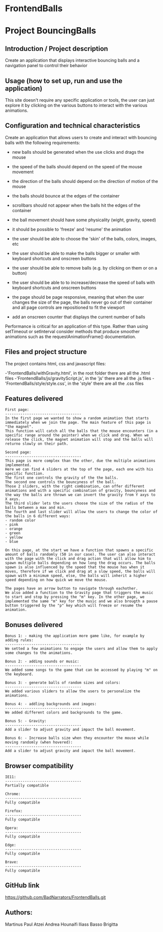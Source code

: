 # FrontendBalls

Project BouncingBalls
===================================

Introduction / Project description
-----------------------------------
Create an application that displays interactive bouncing balls and a navigation panel to
control their behavior


Usage (how to set up, run and use the application)
-----------------------------------
This site doesn't require any specific application or tools, the user can just explore it by clicking on the various buttons to interact with the various animations.


Configuration and technical characteristics
-----------------------------------
Create an application that allows users to create and interact with bouncing balls with the following
requirements:

- new balls should be generated when the use clicks and drags the mouse

- the speed of the balls should depend on the speed of the mouse movement

- the direction of the balls should depend on the direction of motion of the mouse

- the balls should bounce at the edges of the container

- scrollbars should not appear when the balls hit the edges of the container

- the ball movement should have some physicality (wight, gravity, speed)

- it should be possible to 'freeze' and 'resume' the animation

- the user should be able to choose the 'skin' of the balls, colors, images, etc

- the user should be able to make the balls bigger or smaller with keyboard shortcuts and onscreen buttons

- the user should be able to remove balls (e.g. by clicking on them or on a button)

- the user should be able to to increase/decrease the speed of balls with keyboard shortcuts and onscreen buttons

- the page should be page responsive, meaning that when the user changes the size of the page, the balls never go out of their container and all page controls are repositioned to fit the viewport

- add an onscreen counter that displays the current number of balls



Performance is critical for an application of this type. Rather than using setTimeout or
setInterval consider methods that produce smoother animations such as the
requestAnimationFrame() documentation.


Files and project structure
-----------------------------------
The project contains html, css and javascript files:

-'FrontendBalls/withGravity.html', in the root folder there are all the .html files
-'FrontendBalls/js/gravityScript.js', in the 'js' there are all the .js files
-'FrontendBalls/style/style.css', in the 'style' there are all the .css files


Features delivered
-----------------------------------
	First page:
	-----------------------------------
	In the first page we wanted to show a random animation that starts immediately when we join the page. The main feature of this page is "the magnet".
	This function will catch all the balls that the mouse encounters (in a specific range around the pointer) when we click and drag. When we release the click, the magnet animation will stop and the balls will returno slowly on their path.

	Second page:
	-----------------------------------
	This page is more complex than the other, due the multiple animations implemented.
	Here we can find 4 sliders at the top of the page, each one with his specific function.
	The first one controls the gravity of the the balls.
	The second one controls the bouncyness of the ball.
	Those 2 sliders, with the right combination, can offer different animations and with a specific combination of gravity, bouncyness and the way the balls are thrown we can invert the gravity from Y axys to X axys.
	The third slider lets the users choose the size of the radius of the balls between a max and min.
	The fourth and last slider will allow the users to change the color of the balls in 6 different ways:
	- random color
	- pink
	- orange
	- green
	- yellow
	- blue

	On this page, at the start we have a function that spawns a specific amount of balls randomly (50 in our case). The user can also interact with the page with the click and drag action that will allow him to spawn multiple balls depending on how long the drag occurs. The balls spawn is also influenced by the speed that the mouse has when it moves, therefore if we click and drag at a slow speed, the balls will spawn with a minimum speed, else, the balls will inherit a higher speed depending on how quick we move the mouse.

	The pages have an arrow button to navigate through eachother.
	We also added a function to the Gravity page that triggers the music to start and stop by pressing the "m" key. In the other page, we implemented the same "m" key for the music and we also brougth a pause button triggered by the "p" key which will freeze or resume the animation.
	

Bonuses delivered
-----------------------------------
	Bonus 1: - making the application more game like, for example by adding rules:
	-----------------------------------
	We setted a few animations to engage the users and allow them to apply some changes to the animations.

    Bonus 2: - adding sounds or music:
    -----------------------------------
    We added some songs to the game that can be accessed by playing "m" on the keyboard.

    Bonus 3: - generate balls of random sizes and colors:
    -----------------------------------
    We added various sliders to allow the users to personalize the animations.

    Bonus 4: - addling backgrounds and images:
    -----------------------------------
    We added different colors and backgrounds to the game.

    Bonus 5: - Gravity:
    -----------------------------------
    Add a slider to adjust gravity and impact the ball movement.

    Bonus 6: - Increase balls size when they encounter the mouse while moving randomly (when hovered):
    -----------------------------------
    Add a slider to adjust gravity and impact the ball movement.


Browser compatibility
-----------------------------------
	IE11:
	-----------------------------------
	Partially compatible

	Chrome:
	-----------------------------------
	Fully compatible

	Firefox:
	-----------------------------------
	Fully compatible

    Opera:
	-----------------------------------
	Fully compatible

    Edge:
	-----------------------------------
	Fully compatible

    Brave:
	-----------------------------------
	Fully compatible

GitHub link
-----------------------------------
https://github.com/BadNarrators/FrontendBalls.git

Authors:
-----------------------------------
Martinus Paul
Atzei Andrea
Hounaifi Iliass
Basso Brigitta

 
